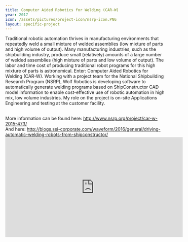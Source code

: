 ```yaml
---
title: Computer Aided Robotics for Welding (CAR-W)
year: 2017
icon: /assets/pictures/project-icon/nsrp-icon.PNG
layout: specific-project
---
```

<p>
Traditional robotic automation thrives in manufacturing environments that repeatedly weld a small mixture of welded assemblies (low mixture of parts and high volume of output). Many manufacturing industries, such as the shipbuilding industry, produce small (relatively) amounts of a large number of welded assemblies (high mixture of parts and low volume of output). The labor and time cost of producing traditional robot programs for this high mixture of parts is astronomical. Enter: Computer Aided Robotics for Welding (CAR-W). Working with a project team for the National Shipbuilding Research Program (NSRP), Wolf Robotics is developing software to automatically generate welding programs based on ShipConstructor CAD model information to enable cost-effective use of robotic automation in high mix, low volume industries. My role on the project is on-site Applications Engineering and testing at the customer facility. 
</p>
<br>
More information can be found here: <a href="http://www.nsrp.org/project/car-w-2015-473/" target="_blank">http://www.nsrp.org/project/car-w-2015-473/</a>
<br>
And here: <a href="http://blogs.ssi-corporate.com/waveform/2016/general/driving-automatic-welding-robots-from-shipconstructor/" target="_blank">http://blogs.ssi-corporate.com/waveform/2016/general/driving-automatic-welding-robots-from-shipconstructor/</a>
  
<iframe width="560" height="315" src="https://www.youtube.com/embed/76jHmLqbneI" frameborder="0" allowfullscreen></iframe>
